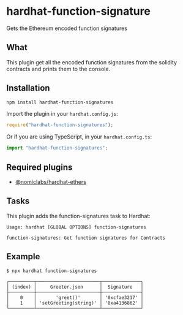 # hardhat-function-signature

Gets the Ethereum encoded function signatures

## What

This plugin get all the encoded function signatures from the solidity contracts
and prints them to the console.

## Installation


```bash
npm install hardhat-function-signatures
```

Import the plugin in your `hardhat.config.js`:

```js
require("hardhat-function-signatures");
```

Or if you are using TypeScript, in your `hardhat.config.ts`:

```ts
import "hardhat-function-signatures";
```

## Required plugins

- [@nomiclabs/hardhat-ethers](https://github.com/nomiclabs/hardhat/tree/master/packages/hardhat-ethers)

## Tasks


This plugin adds the function-signatures task to Hardhat:
```
Usage: hardhat [GLOBAL OPTIONS] function-signatures

function-signatures: Get function signatures for Contracts

```

## Example
```
$ npx hardhat function-signatures

┌─────────┬───────────────────────┬──────────────┐
│ (index) │     Greeter.json      │  Signature   │
├─────────┼───────────────────────┼──────────────┤
│    0    │       'greet()'       │ '0xcfae3217' │
│    1    │ 'setGreeting(string)' │ '0xa4136862' │
└─────────┴───────────────────────┴──────────────┘

```
